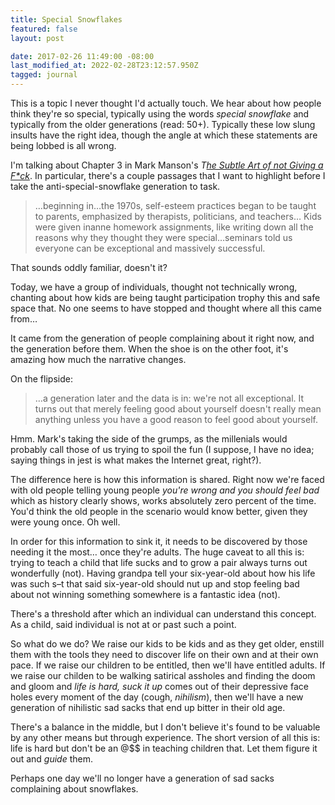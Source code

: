 ```yaml
---
title: Special Snowflakes
featured: false
layout: post

date: 2017-02-26 11:49:00 -08:00
last_modified_at: 2022-02-28T23:12:57.950Z
tagged: journal
---
```


This is a topic I never thought I'd actually touch. We hear about how people think they're so special, typically using the words _special snowflake_ and typically from the older generations (read: 50+). Typically these low slung insults have the right idea, though the angle at which these statements are being lobbed is all wrong.

I'm talking about Chapter 3 in Mark Manson's _T[he Subtle Art of not Giving a F*ck](http://amzn.to/2lZsL2N)_. In particular, there's a couple passages that I want to highlight before I take the anti-special-snowflake generation to task.

> …beginning in…the 1970s, self-esteem practices began to be taught to parents, emphasized by therapists, politicians, and teachers… Kids were given inanne homework assignments, like writing down all the reasons why they thought they were special…seminars told us everyone can be exceptional and massively successful.

That sounds oddly familiar, doesn't it?

Today, we have a group of individuals, thought not technically wrong, chanting about how kids are being taught participation trophy this and safe space that. No one seems to have stopped and thought where all this came from…

It came from the generation of people complaining about it right now, and the generation before them. When the shoe is on the other foot, it's amazing how much the narrative changes.

On the flipside:

> …a generation later and the data is in: we're not all exceptional. It turns out that merely feeling good about yourself doesn't really mean anything unless you have a good reason to feel good about yourself.

Hmm. Mark's taking the side of the grumps, as the millenials would probably call those of us trying to spoil the fun (I suppose, I have no idea; saying things in jest is what makes the Internet great, right?).

The difference here is how this information is shared. Right now we're faced with old people telling young people _you're wrong and you should feel bad_ which as history clearly shows, works absolutely zero percent of the time. You'd think the old people in the scenario would know better, given they were young once. Oh well.

In order for this information to sink it, it needs to be discovered by those needing it the most… once they're adults. The huge caveat to all this is: trying to teach a child that life sucks and to grow a pair always turns out wonderfully (not). Having grandpa tell your six-year-old about how his life was such s–t that said six-year-old should nut up and stop feeling bad about not winning something somewhere is a fantastic idea (not).

There's a threshold after which an individual can understand this concept. As a child, said individual is not at or past such a point.

So what do we do? We raise our kids to be kids and as they get older, enstill them with the tools they need to discover life on their own and at their own pace. If we raise our children to be entitled, then we'll have entitled adults. If we raise our childen to be walking satirical assholes and finding the doom and gloom and _life is hard, suck it up_ comes out of their depressive face holes every moment of the day (cough, _nihilism_), then we'll have a new generation of nihilistic sad sacks that end up bitter in their old age.

There's a balance in the middle, but I don't believe it's found to be valuable by any other means but through experience. The short version of all this is: life is hard but don't be an @$$ in teaching children that. Let them figure it out and _guide_ them.

Perhaps one day we'll no longer have a generation of sad sacks complaining about snowflakes.

